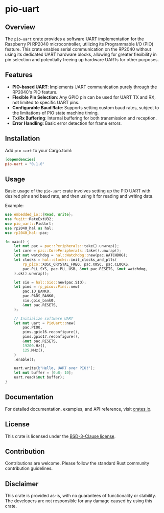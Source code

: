 # pio-uart

## Overview
The `pio-uart` crate provides a software UART implementation for the Raspberry Pi RP2040 microcontroller, utilizing its Programmable I/O (PIO) feature. This crate enables serial communication on the RP2040 without using its dedicated UART hardware blocks, allowing for greater flexibility in pin selection and potentially freeing up hardware UARTs for other purposes.

## Features
- **PIO-based UART**: Implements UART communication purely through the RP2040's PIO feature.
- **Flexible Pin Selection**: Any GPIO pin can be used for UART TX and RX, not limited to specific UART pins.
- **Configurable Baud Rate**: Supports setting custom baud rates, subject to the limitations of PIO state machine timing.
- **Tx/Rx Buffering**: Internal buffering for both transmission and reception.
- **Error Handling**: Basic error detection for frame errors.

## Installation
Add `pio-uart` to your Cargo.toml:

```toml
[dependencies]
pio-uart = "0.1.0"
```

## Usage
Basic usage of the `pio-uart` crate involves setting up the PIO UART with desired pins and baud rate, and then using it for reading and writing data.

Example:
```rust
use embedded_io::{Read, Write};
use fugit::RateExtU32;
use pio_uart::PioUart;
use rp2040_hal as hal;
use rp2040_hal::pac;

fn main() {
    let mut pac = pac::Peripherals::take().unwrap();
    let core = pac::CorePeripherals::take().unwrap();
    let mut watchdog = hal::Watchdog::new(pac.WATCHDOG);
    let clocks = hal::clocks::init_clocks_and_plls(
        rp_pico::XOSC_CRYSTAL_FREQ, pac.XOSC, pac.CLOCKS,
        pac.PLL_SYS, pac.PLL_USB, &mut pac.RESETS, &mut watchdog,
    ).ok().unwrap();

    let sio = hal::Sio::new(pac.SIO);
    let pins = rp_pico::Pins::new(
        pac.IO_BANK0,
        pac.PADS_BANK0,
        sio.gpio_bank0,
        &mut pac.RESETS,
    );

    // Initialize software UART
    let mut uart = PioUart::new(
        pac.PIO0,
        pins.gpio16.reconfigure(),
        pins.gpio17.reconfigure(),
        &mut pac.RESETS,
        19200.Hz(),
        125.MHz(),
    )
    .enable();

    uart.write(b"Hello, UART over PIO!");
    let mut buffer = [0u8; 10];
    uart.read(&mut buffer);
}
```

## Documentation
For detailed documentation, examples, and API reference, visit [crates.io](https://crates.io/crates/pio-uart).

## License
This crate is licensed under the [BSD-3-Clause license](LICENSE).

## Contribution
Contributions are welcome. Please follow the standard Rust community contribution guidelines.

## Disclaimer
This crate is provided as-is, with no guarantees of functionality or stability. The developers are not responsible for any damage caused by using this crate. 
